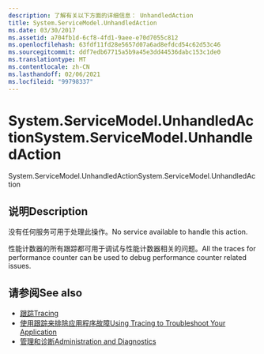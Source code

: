 ```yaml
---
description: 了解有关以下方面的详细信息： UnhandledAction
title: System.ServiceModel.UnhandledAction
ms.date: 03/30/2017
ms.assetid: a704fb1d-6cf8-4fd1-9aee-e70d7055c812
ms.openlocfilehash: 63fdf11fd28e5657d07a6ad8efdcd54c62d53c46
ms.sourcegitcommit: ddf7edb67715a5b9a45e3dd44536dabc153c1de0
ms.translationtype: MT
ms.contentlocale: zh-CN
ms.lasthandoff: 02/06/2021
ms.locfileid: "99798337"
---
```

# <a name="systemservicemodelunhandledaction"></a><span data-ttu-id="00ae8-103">System.ServiceModel.UnhandledAction</span><span class="sxs-lookup"><span data-stu-id="00ae8-103">System.ServiceModel.UnhandledAction</span></span>

<span data-ttu-id="00ae8-104">System.ServiceModel.UnhandledAction</span><span class="sxs-lookup"><span data-stu-id="00ae8-104">System.ServiceModel.UnhandledAction</span></span>  
  
## <a name="description"></a><span data-ttu-id="00ae8-105">说明</span><span class="sxs-lookup"><span data-stu-id="00ae8-105">Description</span></span>  

 <span data-ttu-id="00ae8-106">没有任何服务可用于处理此操作。</span><span class="sxs-lookup"><span data-stu-id="00ae8-106">No service available to handle this action.</span></span>  
  
 <span data-ttu-id="00ae8-107">性能计数器的所有跟踪都可用于调试与性能计数器相关的问题。</span><span class="sxs-lookup"><span data-stu-id="00ae8-107">All the traces for performance counter can be used to debug performance counter related issues.</span></span>  
  
## <a name="see-also"></a><span data-ttu-id="00ae8-108">请参阅</span><span class="sxs-lookup"><span data-stu-id="00ae8-108">See also</span></span>

- [<span data-ttu-id="00ae8-109">跟踪</span><span class="sxs-lookup"><span data-stu-id="00ae8-109">Tracing</span></span>](index.md)
- [<span data-ttu-id="00ae8-110">使用跟踪来排除应用程序故障</span><span class="sxs-lookup"><span data-stu-id="00ae8-110">Using Tracing to Troubleshoot Your Application</span></span>](using-tracing-to-troubleshoot-your-application.md)
- [<span data-ttu-id="00ae8-111">管理和诊断</span><span class="sxs-lookup"><span data-stu-id="00ae8-111">Administration and Diagnostics</span></span>](../index.md)
